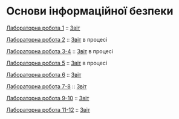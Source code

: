 # Основи інформаційної безпеки

[Лабораторна робота 1](https://github.com/anton-babych/ib-2course/tree/master/lab1) ::
[Звіт](https://docs.google.com/document/d/1lPm3k2IKkDO6ID3A73lwF0auWakWbilA0XdT5Rwi-To/edit?usp=sharing)

[Лабораторна робота 2](https://github.com/anton-babych/ib-2course/tree/master/lab2) ::
[Звіт]() в процесі

[Лабораторна робота 3-4](https://github.com/anton-babych/ib-2course/tree/master/lab3-4) ::
[Звіт]() в процесі

[Лабораторна робота 5](https://github.com/anton-babych/ib-2course/tree/master/lab5) :: 
[Звіт]() в процесі

[Лабораторна робота 6](https://github.com/anton-babych/ib-2course/tree/master/lab6) :: 
[Звіт](https://docs.google.com/document/d/19tMZT9lTVM1M4Ky-3qyakZjVYn13jYvn_6nYtcftLnU/edit?usp=sharing)

[Лабораторна робота 7-8](https://github.com/anton-babych/ib-2course/tree/master/lab7-8) :: 
[Звіт]()

[Лабораторна робота 9-10](https://github.com/anton-babych/ib-2course/tree/master/lab9-10) :: 
[Звіт](https://github.com/anton-babych/ib-2course/blob/master/lab9-10/zvit9-10.docx)

[Лабораторна робота 11-12](https://github.com/anton-babych/ib-2course/tree/master/lab11-12) :: 
[Звіт](https://github.com/anton-babych/ib-2course/blob/master/lab11-12/zvit11-12.docx)
